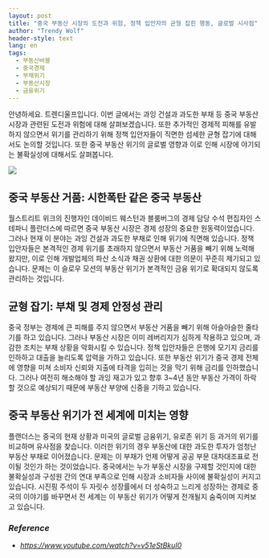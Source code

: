 ```yaml
---
layout: post
title: "중국 부동산 시장의 도전과 위험, 정책 입안자의 균형 잡힌 행동, 글로벌 시사점"
author: "Trendy Wolf"
header-style: text
lang: en
tags:
  - 부동산버블
  - 중국경제
  - 부채위기
  - 부동산시장
  - 금융위기
---
```


안녕하세요. 트렌디울프입니다. 이번 글에서는 과잉 건설과 과도한 부채 등 중국 부동산 시장과 관련된 도전과 위험에 대해 살펴보겠습니다. 또한 추가적인 경제적 피해를 유발하지 않으면서 위기를 관리하기 위해 정책 입안자들이 직면한 섬세한 균형 잡기에 대해서도 논의할 것입니다. 또한 중국 부동산 위기의 글로벌 영향과 이로 인해 시장에 야기되는 불확실성에 대해서도 살펴봅니다.

<img
    src="https://i.ytimg.com/vi/v51eStBkuI0/hqdefault.jpg"
/>


## 중국 부동산 거품: 시한폭탄 같은 중국 부동산
월스트리트 위크의 진행자인 데이비드 웨스턴과 블룸버그의 경제 담당 수석 편집자인 스테파니 플란더스에 따르면 중국 부동산 시장은 경제 성장의 중요한 원동력이었습니다. 그러나 현재 이 분야는 과잉 건설과 과도한 부채로 인해 위기에 직면해 있습니다. 정책 입안자들은 본격적인 경제 위기를 초래하지 않으면서 부동산 거품을 빼기 위해 노력해 왔지만, 이로 인해 개발업체의 파산 소식과 채권 상환에 대한 의문이 꾸준히 제기되고 있습니다. 문제는 이 슬로우 모션의 부동산 위기가 본격적인 금융 위기로 확대되지 않도록 관리하는 것입니다.

## 균형 잡기: 부채 및 경제 안정성 관리
중국 정부는 경제에 큰 피해를 주지 않으면서 부동산 거품을 빼기 위해 아슬아슬한 줄타기를 하고 있습니다. 그러나 부동산 시장은 이미 레버리지가 심하게 작용하고 있으며, 과감한 조치는 부채 상황을 악화시킬 수 있습니다. 정책 입안자들은 은행에 모기지 금리를 인하하고 대출을 늘리도록 압력을 가하고 있습니다. 또한 부동산 위기가 중국 경제 전체에 영향을 미쳐 소비자 신뢰와 지출에 타격을 입히는 것을 막기 위해 금리를 인하했습니다. 그러나 여전히 해소해야 할 과잉 재고가 있고 향후 3~4년 동안 부동산 가격이 하락할 것으로 예상되기 때문에 부동산 부양에 신중을 기하고 있습니다.

## 중국 부동산 위기가 전 세계에 미치는 영향
플랜더스는 중국의 현재 상황과 미국의 글로벌 금융위기, 유로존 위기 등 과거의 위기를 비교하며 유사점을 찾습니다. 이러한 위기의 경우 부동산에 대한 과도한 투자가 엄청난 부동산 부채로 이어졌습니다. 문제는 이 부채가 언제 어떻게 공공 부문 대차대조표로 전이될 것인가 하는 것이었습니다. 중국에서는 누가 부동산 시장을 구제할 것인지에 대한 불확실성과 구성원 간의 연대 부족으로 인해 시장과 소비자들 사이에 불확실성이 커지고 있습니다. 시진핑 주석이 두 자릿수 성장률에서 더 성숙하고 느리게 성장하는 경제로 중국의 이야기를 바꾸면서 전 세계는 이 부동산 위기가 어떻게 전개될지 숨죽이며 지켜보고 있습니다.


### _Reference_
- _https://www.youtube.com/watch?v=v51eStBkuI0_

